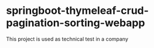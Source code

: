 # springboot-thymeleaf-crud-pagination-sorting-webapp

This project is used as technical test in a company

